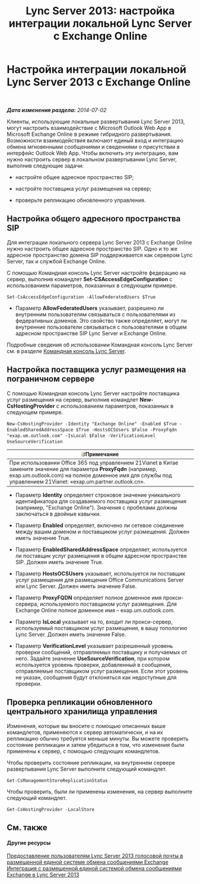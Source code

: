 ﻿---
title: 'Lync Server 2013: настройка интеграции локальной Lync Server с Exchange Online'
TOCTitle: Настройка интеграции локальной Lync Server 2013 с Exchange Online
ms:assetid: 95a20117-2064-43c4-94fe-cac892cadb6f
ms:mtpsurl: https://technet.microsoft.com/ru-ru/library/Hh533880(v=OCS.15)
ms:contentKeyID: 49310554
ms.date: 05/19/2016
mtps_version: v=OCS.15
ms.translationtype: HT
---

# Настройка интеграции локальной Lync Server 2013 с Exchange Online

 

_**Дата изменения раздела:** 2014-07-02_

Клиенты, использующие локальные развертывания Lync Server 2013, могут настроить взаимодействие с Microsoft Outlook Web App в Microsoft Exchange Online в режиме гибридного развертывания. Возможности взаимодействия включают единый вход и интеграцию обмена мгновенными сообщениями и сведениями о присутствии в интерфейс Outlook Web App. Чтобы включить эту интеграцию, вам нужно настроить сервер в локальном развертывании Lync Server, выполнив следующие задачи:

  - настройте общее адресное пространство SIP;

  - настройте поставщика услуг размещения на сервер;

  - проверьте репликацию обновленного управления.

## Настройка общего адресного пространства SIP

Для интеграции локального сервера Lync Server 2013 с Exchange Online нужно настроить общее адресное пространство SIP. Одно и то же адресное пространство домена SIP поддерживается как сервером Lync Server, так и службой Exchange Online.

С помощью Командная консоль Lync Server настройте федерацию на сервер, выполнив командлет **Set-CSAccessEdgeConfiguration** с использованием параметров, показанных в следующем примере.

    Set-CsAccessEdgeConfiguration -AllowFederatedUsers $True

  - Параметр **AllowFederatedUsers** указывает, разрешено ли внутренним пользователям связываться с пользователями из федеративных доменов. Это свойство также определяет, могут ли внутренние пользователи связываться с пользователями в общем адресном пространстве SIP Lync Server и Exchange Online.

Подробные сведения об использовании Командная консоль Lync Server см. в разделе [Командная консоль Lync Server](lync-server-2013-lync-server-management-shell.md).

## Настройка поставщика услуг размещения на пограничном сервере

С помощью Командная консоль Lync Server настройте поставщика услуг размещения на сервер, выполнив командлет **New-CsHostingProvider** с использованием параметров, показанных в следующем примере.

    New-CsHostingProvider -Identity "Exchange Online" -Enabled $True -EnabledSharedAddressSpace $True -HostsOCSUsers $False -ProxyFqdn "exap.um.outlook.com" -IsLocal $False -VerificationLevel UseSourceVerification

<table>
<thead>
<tr class="header">
<th><img src="images/Gg398412.note(OCS.15).gif" title="note" alt="note" />Примечание</th>
</tr>
</thead>
<tbody>
<tr class="odd">
<td>При использовании Office 365 под управлением 21Vianet в Китае замените значение для параметра <strong>ProxyFqdn</strong> (например, exap.um.outlook.com) на полное доменное имя для службы под управлением 21Vianet: «exap.um.partner.outlook.cn».</td>
</tr>
</tbody>
</table>


  - Параметр **Identity** определяет строковое значение уникального идентификатора для создаваемого поставщика услуг размещения (например, "Exchange Online"). Значения с пробелами должны заключаться в двойные кавычки.

  - Параметр **Enabled** определяет, включено ли сетевое соединение между вашим доменом и поставщиком услуг размещения. Должен иметь значение True.

  - Параметр **EnabledSharedAddressSpace** определяет, используется ли поставщик услуг размещения в общем адресном пространстве SIP. Должен иметь значение True.

  - Параметр **HostsOCSUsers** указывает, используется ли поставщик услуг размещения для размещения Office Communications Server или Lync Server. Должен иметь значение False.

  - Параметр **ProxyFQDN** определяет полное доменное имя прокси-сервера, используемого поставщиком услуг размещения. Для Exchange Online полное доменное имя – exap.um.outlook.com.

  - Параметр **IsLocal** указывает на то, входит ли прокси-сервер, используемый поставщиком услуг размещения, в вашу топологию Lync Server. Должен иметь значение False.

  - Параметр **VerificationLevel** указывает разрешенный уровень проверки сообщений, отправляемых поставщику и получаемых от него. Задайте значение **UseSourceVerification**, при котором используется уровень проверки, добавленный в сообщения, отправляемые поставщиком услуг размещения. Если этот уровень не указан, сообщения будут отклоняться как недоступные для проверки.

## Проверка репликации обновленного центрального хранилища управления

Изменения, которые вы вносите с помощью описанных выше командлетов, применяются к сервер автоматически, и на их репликацию обычно требуется меньше минуты. Вы можете проверить состояние репликации и затем убедиться в том, что изменения были применены к сервер, с помощью следующих командлетов.

Чтобы проверить состояние репликации, на внутреннем сервере развертывания Lync Server выполните следующий командлет.

    Get-CsManagementStoreReplicationStatus

Чтобы проверить, были ли применены изменения, на сервер выполните следующий командлет.

    Get-CsHostingProvider -LocalStore

## См. также

#### Другие ресурсы

[Предоставление пользователям Lync Server 2013 голосовой почты в размещенной единой системе обмена сообщениями Exchange](lync-server-2013-providing-lync-server-users-voice-mail-on-hosted-exchange-um.md)  
[Интеграция с размещенной единой системой обмена сообщениями Exchange в Lync Server 2013](lync-server-2013-hosted-exchange-unified-messaging-integration.md)


